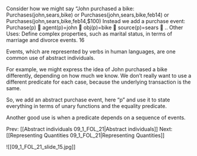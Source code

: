 ﻿Consider how we might say “John purchased a bike:
Purchases(john,sears,bike)     or
Purchases(john,sears,bike,feb14)   or
Purchases(john,sears,bike,feb14,$100)
Instead we add a purchase event:
Purchase(p)  agent(p)=john  obj(p)=bike  source(p)=sears  ..
Other Uses:  Define complex properties, such as marital status, in terms of  marriage and divorce events.
16

Events, which are represented by verbs in human languages, are one common use of abstract individuals.

For example, we might express the idea of John purchased a bike differently, depending on how much we know. We don’t really want to use a different predicate for each case, because the underlying transaction is the same. 

So, we add an abstract purchase event, here “p” and use it to state everything in terms of unary functions and the equality predicate.

Another good use is when a predicate depends on a sequence of events.

Prev: [[Abstract individuals 09_1_FOL_21|Abstract individuals]]
Next: [[Representing Quantities 09_1_FOL_21|Representing Quantities]]

![[09_1_FOL_21_slide_15.jpg]]
